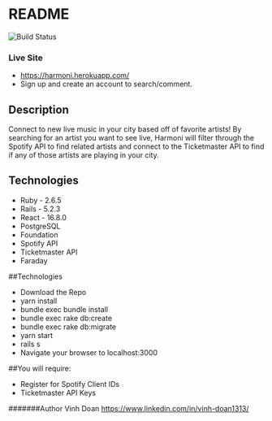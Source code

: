 # README

![Build Status](https://codeship.com/projects/7b68f8c0-2dba-0138-adac-4efad49979b2/status?branch=master)

### Live Site
* https://harmoni.herokuapp.com/ 
* Sign up and create an account to search/comment.

## Description
Connect to new live music in your city based off of favorite artists! By searching for an artist you want to see live, Harmoni will filter through the Spotify API to find related artists and connect to the Ticketmaster API to find if any of those artists are playing in your city.

## Technologies
* Ruby - 2.6.5
* Rails - 5.2.3
* React - 16.8.0
* PostgreSQL
* Foundation
* Spotify API
* Ticketmaster API
* Faraday

##Technologies
* Download the Repo
* yarn install
* bundle exec bundle install
* bundle exec rake db:create
* bundle exec rake db:migrate
* yarn start
* rails s
* Navigate your browser to localhost:3000

##You will require:
* Register for Spotify Client IDs
* Ticketmaster API Keys

#######Author
Vinh Doan
https://www.linkedin.com/in/vinh-doan1313/
